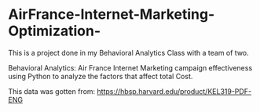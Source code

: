 # AirFrance-Internet-Marketing-Optimization-

This is a project done in my Behavioral Analytics Class with a team of two.


Behavioral Analytics: Air France Internet Marketing campaign effectiveness using Python to analyze the factors that affect total Cost.


This data was gotten from: https://hbsp.harvard.edu/product/KEL319-PDF-ENG
